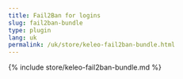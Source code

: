 ```yaml
---
title: Fail2Ban for logins
slug: fail2ban-bundle
type: plugin
lang: uk
permalink: /uk/store/keleo-fail2ban-bundle.html
---
```


{% include store/keleo-fail2ban-bundle.md %}
